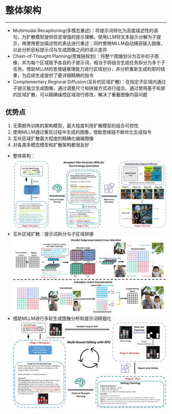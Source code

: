 # 整体架构
---
- Multimodal Recaptioning(多模态重述)：将提示词转化为高度描述性的语句，为扩散模型提供信息增强的提示理解。使用LLM将文本提示分解为子提示，再使用更加描述性的表达进行重述；同时使用MLLM自动捕获输入图像，以此分析目标提示词与生成图像之间的语义差异
- Chain-of-Thought Planning(思维链规划)：将整个图像划分为互补的子图像，并为每个区域赋予各自的子提示词，相当于将组合生成任务拆分为多个子任务。借助MLLM的思维链推理能力进行区域划分，并分析重新生成的即时结果，为后续生成提供了更详细精确的指令
- Complementary Regional Diffusion(互补的区域扩散)：在指定子区域内通过子提示独立生成图像，通过调整尺寸和拼接方式进行组合。通过使用基于轮廓的区域扩散，可以精确操控区域进行修改，解决了重叠图像内容问题

## 优势点
1. 无需额外训练的架构模型，最大程度利用扩散模型的组合可控性
2. 使用MLLM通过重现过程中生成的图像，借助思维链不断优化生成指令
3. 互补区域扩散最大程度的精确化编辑图像
4. 对各类多模态模型和扩散架构都很友好

- 整体架构：![](LiblibAI/RPG：Recaption，Plan%20and%20Generate.assets/Pasted%20image%2020240612180155.png)
- 互补区域扩散：提示词拆分与子区域拼接![](LiblibAI/RPG：Recaption，Plan%20and%20Generate.assets/Pasted%20image%2020240612180242.png)
- 借助MLLM进行多轮生成图像分析和提示词精细化![](LiblibAI/RPG：Recaption，Plan%20and%20Generate.assets/Pasted%20image%2020240612175926.png)